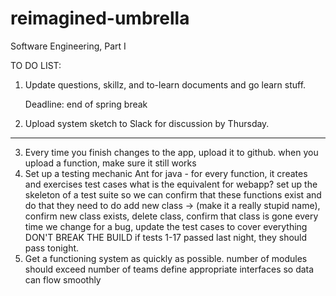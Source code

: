 # reimagined-umbrella
Software Engineering, Part I


TO DO LIST:

1. Update questions, skillz, and to-learn documents and go learn stuff.
    
    Deadline: end of spring break

2. Upload system sketch to Slack for discussion by Thursday.
________________________________________________________________________________
3. Every time you finish changes to the app, upload it to github.
    when you upload a function, make sure it still works
4. Set up a testing mechanic
    Ant for java - for every function, it creates and exercises test cases
    what is the equivalent for webapp?
        set up the skeleton of a test suite so we can confirm that these functions exist and do that they need to do
          add new class -> (make it a really stupid name), confirm new class exists, delete class, confirm that class is gone
        every time we change for a bug, update the test cases to cover everything
        DON'T BREAK THE BUILD
          if tests 1-17 passed last night, they should pass tonight.
5. Get a functioning system as quickly as possible.
    number of modules should exceed number of teams
        define appropriate interfaces so data can flow smoothly
